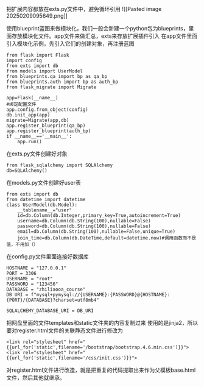 把扩展内容都放在exts.py文件中，避免循环引用
![[Pasted image 20250209095649.png]]

使用blueprint蓝图来做模块化，我们一般会新建一个python包为blueprints，里面存放模块化文件。app文件来做汇总，exts来存放扩展插件引入
在app文件里面引入模块化示例，先引入它们的创建对象，再注册蓝图
```
from flask import Flask
import config
from exts import db
from models import UserModel
from blueprints.qa import bp as qa_bp
from blueprints.auth import bp as auth_bp
from flask_migrate import Migrate

app=Flask(__name__)
#绑定配置文件
app.config.from_object(config)
db.init_app(app)
migrate=Migrate(app,db)
app.register_blueprint(qa_bp)
app.register_blueprint(auth_bp) 
if __name__=='__main__':
    app.run()
```

在exts.py文件创建好对象
```
from flask_sqlalchemy import SQLAlchemy
db=SQLAlchemy()
```

在models.py文件创建好user表
```
from exts import db
from datetime import datetime
class UserModel(db.Model):
    __tablename__="user"
    id=db.Column(db.Integer,primary_key=True,autoincrement=True)
    username=db.Column(db.String(100),nullable=False)
    password=db.Column(db.String(100),nullable=False)
    email=db.Column(db.String(100),nullable=False,unique=True)
    join_time=db.Column(db.DateTime,default=datetime.now)#调用函数而不是值，不用加（）
```

在config.py文件里面连接好数据库
```
HOSTNAME = "127.0.0.1"
PORT = 3306
USERNAME = "root"
PASSWORD = "123456"
DATABASE = "zhiliaooa_course"
DB_URI = f"mysql+pymysql://{USERNAME}:{PASSWORD}@{HOSTNAME}:{PORT}/{DATABASE}?charset=utf8mb4"

SQLALCHEMY_DATABASE_URI = DB_URI
```

把网盘里面的文件templates和static文件夹的内容复制过来
使用的是jinja2，所以要对register.html文件的关联静态文件进行修改为
```
<link rel="stylesheet" href="{{url_for('static',filename='/bootstrap/bootstrap.4.6.min.css')}}">
<link rel="stylesheet" href="{{url_for('static',filename='/css/init.css')}}">
```

对register.html文件进行改造，就是把重复的代码提取出来作为父模板base.html文件，然后其他就继承。
